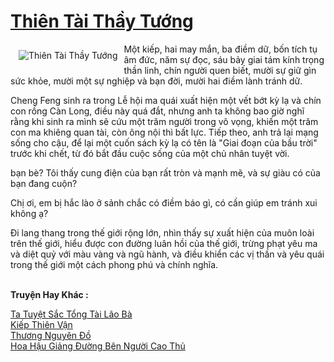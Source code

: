 <a href="https://truyenwiki.net/thien-tai-thay-tuong.36501/" title="Thiên Tài Thầy Tướng"><h1>Thiên Tài Thầy Tướng</h1></a><div style="display:table"><img align="right" style="float: left; padding: 10px;" src="https://truyenwiki.net/a/img/str/src/36501.jpg" alt="Thiên Tài Thầy Tướng">Một kiếp, hai may mắn, ba điềm dữ, bốn tích tụ âm đức, năm sự đọc, sáu bảy giai tám kính trọng thần linh, chín người quen biết, mười sự giữ gìn sức khỏe, mười một sự nghiệp và bạn đời, mười hai điềm lành tránh dữ.<p></p> Cheng Feng sinh ra trong Lễ hội ma quái xuất hiện một vết bớt kỳ lạ và chín con rồng Càn Long, điều này quá đắt, nhưng anh ta không bao giờ nghĩ rằng khi sinh ra mình sẽ cứu một trăm người trong vô vọng, khiến một trăm con ma khiêng quan tài, còn ông nội thì bất lực. Tiếp theo, anh trả lại mạng sống cho cậu, để lại một cuốn sách kỳ lạ có tên là "Giai đoạn của bầu trời" trước khi chết, từ đó bắt đầu cuộc sống của một chủ nhân tuyệt vời.<p></p> bạn bè? Tôi thấy cung điện của bạn rất tròn và mạnh mẽ, và sự giàu có của bạn đang cuộn?<p></p> Chị ơi, em bị hắc lào ở sảnh chắc có điềm báo gì, có cần giúp em tránh xui không ạ?<p></p> Đi lang thang trong thế giới rộng lớn, nhìn thấy sự xuất hiện của muôn loài trên thế giới, hiểu được con đường luân hồi của thế giới, trừng phạt yêu ma và diệt quỷ với màu vàng và ngũ hành, và điều khiển các vị thần và yêu quái trong thế giới một cách phong phú và chính nghĩa.</div><p><br><b>Truyện Hay Khác :</b></p><a href="https://truyenwiki.net/ta-tuyet-sac-tong-tai-lao-ba.35478/" alt="Ta Tuyệt Sắc Tổng Tài Lão Bà">Ta Tuyệt Sắc Tổng Tài Lão Bà</a><br/><a href="https://sangtacviet.wordpress.com/2020/10/22/kiep-thien-van/" alt="Kiếp Thiên Vận">Kiếp Thiên Vận</a><br/><a href="https://github.com/nownovels/wikidich/tree/master/truyenhay/36209" alt="Thương Nguyên Đồ">Thương Nguyên Đồ</a><br/><a href="https://sangtacviet.wordpress.com/2020/10/22/hoa-hau-giang-duong-ben-nguoi-cao-thu/" alt="Hoa Hậu Giảng Đường Bên Người Cao Thủ">Hoa Hậu Giảng Đường Bên Người Cao Thủ</a><br/>